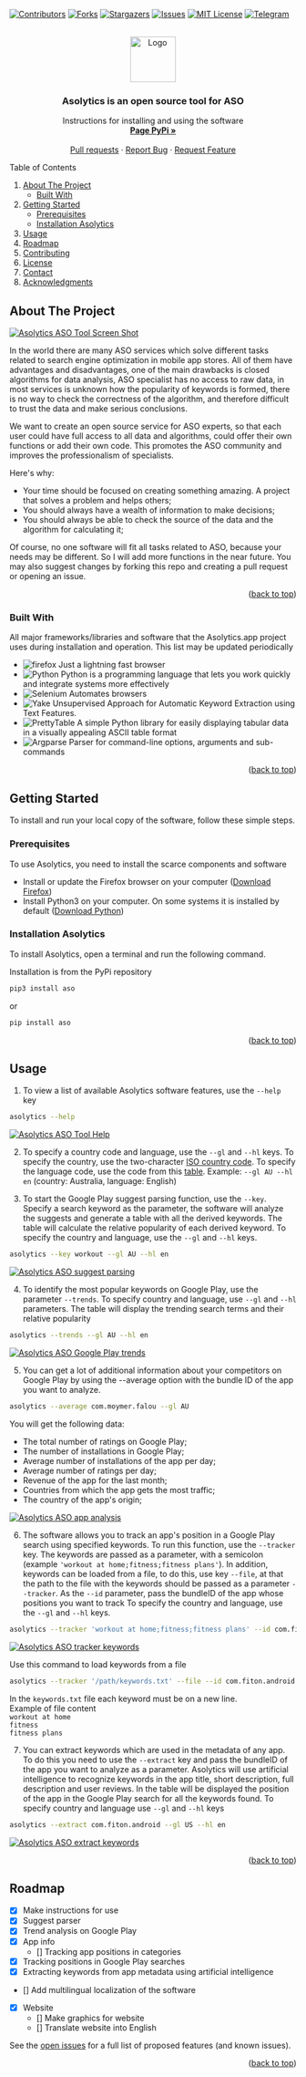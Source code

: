 <a name="readme-top"></a>

[![Contributors][contributors-shield]][contributors-url]
[![Forks][forks-shield]][forks-url]
[![Stargazers][stars-shield]][stars-url]
[![Issues][issues-shield]][issues-url]
[![MIT License][license-shield]][license-url]
[![Telegram][telegram-shield]][telegram-url]



<br />
<div align="center">
  <a href="https://github.com/AsolyticsOpenSource/asolytics">
    <img src="logo.svg" alt="Logo" width="80" height="80">
  </a>

   <h3 align="center">Asolytics is an open source tool for ASO</h3>

  <p align="center">
    Instructions for installing and using the software
    <br />
    <a href="https://pypi.org/project/test-test-test/"><strong>Page PyPi »</strong></a>
    <br />
    <br />
    <a href="https://github.com/AsolyticsOpenSource/asolytics/pulls">Pull requests</a>
    ·
    <a href="https://github.com/AsolyticsOpenSource/asolytics/issues">Report Bug</a>
    ·
    <a href="https://github.com/AsolyticsOpenSource/asolytics/issues">Request Feature</a>
  </p>

</div>

<!-- TABLE OF CONTENTS -->
<summary>Table of Contents</summary>
<ol>
<li>
    <a href="#about-the-project">About The Project</a>
    <ul>
    <li><a href="#built-with">Built With</a></li>
    </ul>
</li>
<li>
    <a href="#getting-started">Getting Started</a>
    <ul>
    <li><a href="#prerequisites">Prerequisites</a></li>
    <li><a href="#installation-asolytics">Installation Asolytics</a></li>
    </ul>
</li>
<li><a href="#usage">Usage</a></li>
<li><a href="#roadmap">Roadmap</a></li>
<li><a href="#contributing">Contributing</a></li>
<li><a href="#license">License</a></li>
<li><a href="#contact">Contact</a></li>
<li><a href="#acknowledgments">Acknowledgments</a></li>
</ol>

<!-- ABOUT THE PROJECT -->
## About The Project

[![Asolytics ASO Tool Screen Shot][product-screenshot]](https://en.wikipedia.org/wiki/Command-line_interface)

In the world there are many ASO services which solve different tasks related to search engine optimization in mobile app stores. All of them have advantages and disadvantages, one of the main drawbacks is closed algorithms for data analysis, ASO specialist has no access to raw data, in most services is unknown how the popularity of keywords is formed, there is no way to check the correctness of the algorithm, and therefore difficult to trust the data and make serious conclusions.

We want to create an open source service for ASO experts, so that each user could have full access to all data and algorithms, could offer their own functions or add their own code. This promotes the ASO community and improves the professionalism of specialists. 

Here's why:

* Your time should be focused on creating something amazing. A project that solves a problem and helps others;
* You should always have a wealth of information to make decisions;
* You should always be able to check the source of the data and the algorithm for calculating it;

Of course, no one software will fit all tasks related to ASO, because your needs may be different. So I will add more functions in the near future. You may also suggest changes by forking this repo and creating a pull request or opening an issue.

<p align="right">(<a href="#readme-top">back to top</a>)</p>

### Built With

All major frameworks/libraries and software that the Asolytics.app project uses during installation and operation. This list may be updated periodically

* <img src="https://img.shields.io/badge/firefox-000000?style=for-the-badge&logo=firefox&logoColor=white" alt="firefox"> Just a lightning fast browser
* <img src="https://img.shields.io/badge/python-20232A?style=for-the-badge&logo=python&logoColor=61DAFB" alt="Python"> Python is a programming language that lets you work quickly and integrate systems more effectively
* <img src="https://img.shields.io/badge/selenium-35495E?style=for-the-badge&logo=selenium&logoColor=4FC08D" alt="Selenium"> Automates browsers
* <img src="https://img.shields.io/badge/yake-DD0031?style=for-the-badge&logoColor=white" alt="Yake"> Unsupervised Approach for Automatic Keyword Extraction using Text Features.
* <img src="https://img.shields.io/badge/PrettyTable-4A4A55?style=for-the-badge&logoColor=FF3E00" alt="PrettyTable"> A simple Python library for easily displaying tabular data in a visually appealing ASCII table format
* <img src="https://img.shields.io/badge/argparse-FF2D20?style=for-the-badge&logoColor=white" alt="Argparse"> Parser for command-line options, arguments and sub-commands

<p align="right">(<a href="#readme-top">back to top</a>)</p>


<!-- GETTING STARTED -->
## Getting Started

To install and run your local copy of the software, follow these simple steps.

### Prerequisites

To use Asolytics, you need to install the scarce components and software

* Install or update the Firefox browser on your computer (<a href="https://www.mozilla.org/en-US/firefox/">Download Firefox</a>)
* Install Python3 on your computer. On some systems it is installed by default (<a href="https://www.python.org/downloads/">Download Python</a>)

### Installation Asolytics

To install Asolytics, open a terminal and run the following command. 

Installation is from the PyPi repository
```sh
pip3 install aso
```
or
```sh
pip install aso
```

<p align="right">(<a href="#readme-top">back to top</a>)</p>

<!-- USAGE EXAMPLES -->
## Usage

1. To view a list of available Asolytics software features, use the `--help` key 
```sh
asolytics --help
```

[![Asolytics ASO Tool Help][help-screenshot]](https://github.com/AsolyticsOpenSource/asolytics/raw/main/screen-help.png)

2. To specify a country code and language, use the `--gl` and `--hl` keys. To specify the country, use the two-character <a href="https://www.iso.org/obp/ui/#search">ISO country code</a>. To specify the language code, use the code from this <a href="https://support.google.com/googleplay/android-developer/table/4419860?hl=uk">table</a>. Example: `--gl AU --hl en` (country: Australia, language: English)

3. To start the Google Play suggest parsing function, use the `--key`. Specify a search keyword as the parameter, the software will analyze the suggests and generate a table with all the derived keywords. The table will calculate the relative popularity of each derived keyword. To specify the country and language, use the `--gl` and `--hl` keys.
```sh
asolytics --key workout --gl AU --hl en
```

[![Asolytics ASO suggest parsing][key-screenshot]](https://github.com/AsolyticsOpenSource/asolytics/raw/main/screen-key.png)

4. To identify the most popular keywords on Google Play, use the parameter `--trends`. To specify country and language, use `--gl` and `--hl` parameters. The table will display the trending search terms and their relative popularity
```sh
asolytics --trends --gl AU --hl en
```
[![Asolytics ASO Google Play trends][trends-screenshot]](https://github.com/AsolyticsOpenSource/asolytics/raw/main/screen-trends.png)

5. You can get a lot of additional information about your competitors on Google Play by using the --average option with the bundle ID of the app you want to analyze.
```sh
asolytics --average com.moymer.falou --gl AU
```

You will get the following data:
* The total number of ratings on Google Play;
* The number of installations in Google Play;
* Average number of installations of the app per day;
* Average number of ratings per day;
* Revenue of the app for the last month;
* Countries from which the app gets the most traffic;
* The country of the app's origin;

[![Asolytics ASO app analysis][average-screenshot]](https://github.com/AsolyticsOpenSource/asolytics/raw/main/screen-average.png)

6. The software allows you to track an app's position in a Google Play search using specified keywords. To run this function, use the `--tracker` key. The keywords are passed as a parameter, with a semicolon (example `'workout at home;fitness;fitness plans'`). In addition, keywords can be loaded from a file, to do this, use key `--file`, at that the path to the file with the keywords should be passed as a parameter `--tracker`. As the `--id` parameter, pass the bundleID of the app whose positions you want to track To specify the country and language, use the `--gl` and `--hl` keys.
```sh
asolytics --tracker 'workout at home;fitness;fitness plans' --id com.fiton.android --gl US --hl en 
```
[![Asolytics ASO tracker keywords][tracker-screenshot]](https://github.com/AsolyticsOpenSource/asolytics/raw/main/screen-tracker.png)

Use this command to load keywords from a file
```sh
asolytics --tracker '/path/keywords.txt' --file --id com.fiton.android --gl US --hl en 
```

In the `keywords.txt` file each keyword must be on a new line.<br />
Example of file content<br />
`workout at home`<br />
`fitness`<br />
`fitness plans`<br />

7. You can extract keywords which are used in the metadata of any app. To do this you need to use the `--extract` key and pass the bundleID of the app you want to analyze as a parameter. Asolytics will use artificial intelligence to recognize keywords in the app title, short description, full description and user reviews. In the table will be displayed the position of the app in the Google Play search for all the keywords found. To specify country and language use `--gl` and `--hl` keys
```sh
asolytics --extract com.fiton.android --gl US --hl en 
```

[![Asolytics ASO extract keywords][extract-screenshot]](https://github.com/AsolyticsOpenSource/asolytics/raw/main/screen-extract.png)

<p align="right">(<a href="#readme-top">back to top</a>)</p>

<!-- ROADMAP -->
## Roadmap

- [x] Make instructions for use
- [x] Suggest parser
- [x] Trend analysis on Google Play
- [x] App info
    - [] Tracking app positions in categories
- [x] Tracking positions in Google Play searches
- [x] Extracting keywords from app metadata using artificial intelligence
- [] Add multilingual localization of the software
- [x] Website
    - [] Make graphics for website
    - [] Translate website into English

See the [open issues](https://github.com/AsolyticsOpenSource/asolytics/issues) for a full list of proposed features (and known issues).

<p align="right">(<a href="#readme-top">back to top</a>)</p>

<!-- LINKS & IMAGES asolytics -->
[contributors-shield]: https://img.shields.io/github/contributors/AsolyticsOpenSource/asolytics.svg?style=for-the-badge
[contributors-url]: https://github.com/AsolyticsOpenSource/asolytics/graphs/contributors

[forks-shield]: https://img.shields.io/github/forks/AsolyticsOpenSource/asolytics.svg?style=for-the-badge
[forks-url]: https://github.com/AsolyticsOpenSource/asolytics/network/members

[stars-shield]: https://img.shields.io/github/stars/AsolyticsOpenSource/asolytics.svg?style=for-the-badge
[stars-url]: https://github.com/AsolyticsOpenSource/asolytics/stargazers

[issues-shield]: https://img.shields.io/github/issues/AsolyticsOpenSource/asolytics.svg?style=for-the-badge
[issues-url]: https://github.com/AsolyticsOpenSource/asolytics/issues

[license-shield]: https://img.shields.io/github/license/AsolyticsOpenSource/asolytics.svg?style=for-the-badge
[license-url]: https://github.com/AsolyticsOpenSource/asolytics/blob/master/LICENSE.txt

[telegram-shield]: https://img.shields.io/badge/-Telegram-black.svg?style=for-the-badge&logo=telegram&colorB=555
[telegram-url]: https://t.me/asolytics

[product-screenshot]: macbook.png

[help-screenshot]: screen-help.png

[key-screenshot]: screen-key.png

[trends-screenshot]: screen-trends.png

[average-screenshot]: screen-average.png

[tracker-screenshot]: screen-tracker.png

[extract-screenshot]: screen-extract.png